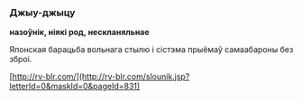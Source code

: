 ### Джыу-джыцу
**назоўнік, ніякі род, нескланяльнае**

Японская барацьба вольнага стылю і сістэма прыёмаў самаабароны без зброі.

<a rel="author">[http://rv-blr.com/](http://rv-blr.com/slounik.jsp?letterId=0&maskId=0&pageId=831)</a>
